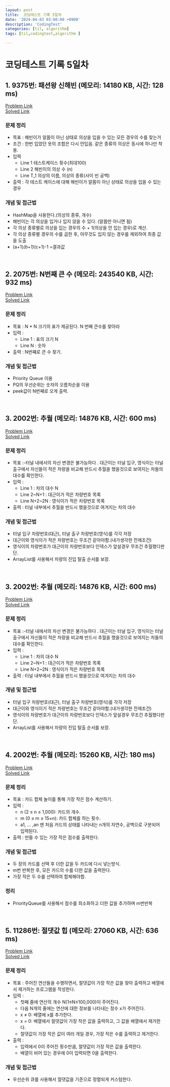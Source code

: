 ```yaml
---
layout: post
title:  코딩테스트 기록 5일차
date: '2024-04-03 03:00:00 +0900'
description: 'CodingTest'
categories: [til, algorithm]
tags: [til,codingtest,algorithm ]

---
```

# 코딩테스트 기록 5일차

## 1.   9375번: 패션왕 신해빈 (메모리: 14180 KB, 시간: 128 ms)
[Problem Link](https://www.acmicpc.net/problem/9375) <br>
[Solved Link](https://github.com/Ooyd/algorithm-and-data-structure/tree/main/%EB%B0%B1%EC%A4%80/Silver/9375.%E2%80%85%ED%8C%A8%EC%85%98%EC%99%95%E2%80%85%EC%8B%A0%ED%95%B4%EB%B9%88)

### 문제 정리
 - 목표 : 해빈이가 알몸이 아닌 상태로 의상을 입을 수 있는 모든 경우의 수를 찾는거
  - 조건 : 한번 입었던 옷의 조합은 다시 안입음. 같은 종류의 의상은 동시에 하나만 착용.
  - 입력
    - Line 1 테스트케이스 횟수(최대100)
    -  Line 2 해빈이의 의상 수 (n)
    - Line T_1 의상의 이름, 의상의 종류(사이 빈 공백)
  - 출력 : 각 테스트 케이스에 대해 해빈이가 알몸이 아닌 상태로 의상을 입을 수 있는 경우
### 개념 및 접근법
- HashMap을 사용한다.(의상의 종류, 개수)
- 해빈이는 각 의상을 입거나 입지 않을 수 있다. (알몸만 아니면 됨)
- 각 의상 종류별로 의상을 입는 경우의 수 + 1(의상을 안 입는 경우)로 계산.
- 각 의상 종류별 경우의 수를 곱한 후, 아무것도 입지 않는 경우를 제외하여 최종 값을 도출
- (a+1)*(b+1)*(c+1)-1 =결과값

<br>

## 2.  2075번: N번째 큰 수 (메모리: 243540 KB, 시간: 932 ms)
[Problem Link](https://www.acmicpc.net/problem/2075) <br>
[Solved Link](https://github.com/Ooyd/algorithm-and-data-structure/tree/main/%EB%B0%B1%EC%A4%80/Silver/2075.%E2%80%85N%EB%B2%88%EC%A7%B8%E2%80%85%ED%81%B0%E2%80%85%EC%88%98)

### 문제 정리
 - 목표 : N * N 크기의 표가 제공된다. N 번째 큰수를 찾아라
 - 입력 :
    - Line 1 : 표의 크기 N
    - Line N : 숫자
  - 출력 : N번쨰로 큰 수 찾기.
### 개념 및 접근법
- Priority Queue 이용
- PQ의 우선순위는 숫자의 오름차순을 이용
- peek값이 N번째로 오게 출력.

<br>

## 3. 2002번: 추월 (메모리: 14876 KB, 시간: 600 ms)
[Problem Link](https://www.acmicpc.net/problem/2002) <br>
[Solved Link](https://github.com/Ooyd/algorithm-and-data-structure/tree/main/%EB%B0%B1%EC%A4%80/Silver/2002.%E2%80%85%EC%B6%94%EC%9B%94)

### 문제 정리
 - 목표 :-터널 내에서의 차선 변경은 불가능하다 . 대근이는 터널 입구, 영식이는 터널 출구에서 자신들이 적은 차량을 비교해 반드시 추월을 했을것으로 보여지는 차들의 대수를 확인한다.
 - 입력 :
    - Line 1 : 차의 대수 N
    - Line 2~N+1 : 대근이가 적은 차량번호 목록
    - Line N+2~2N : 영식이가 적은 차량번호 목록
  - 출력 :  터널 내부에서 추월을 반드시 했을것으로 여겨지는 차의 대수
### 개념 및 접근법
- 터널 입구 차량번호(대근), 터널 출구 차량번호(영식)를 각각 저장
- 대근이와 영식이가 적은 차량번호는 무조건 같아야함.(내가생각한 전제조건)
- 영식이의 차량번호가 대근이의 차량번호보다 인덱스가 앞설경우 무조건 추월했다판단.
- ArrayList를 사용해서 차량의 진입 탈출 순서를 보장.

<br>

## 3. 2002번: 추월 (메모리: 14876 KB, 시간: 600 ms)
[Problem Link](https://www.acmicpc.net/problem/2002) <br>
[Solved Link](https://github.com/Ooyd/algorithm-and-data-structure/tree/main/%EB%B0%B1%EC%A4%80/Silver/2002.%E2%80%85%EC%B6%94%EC%9B%94)

### 문제 정리
 - 목표 :-터널 내에서의 차선 변경은 불가능하다 . 대근이는 터널 입구, 영식이는 터널 출구에서 자신들이 적은 차량을 비교해 반드시 추월을 했을것으로 보여지는 차들의 대수를 확인한다.
 - 입력 :
    - Line 1 : 차의 대수 N
    - Line 2~N+1 : 대근이가 적은 차량번호 목록
    - Line N+2~2N : 영식이가 적은 차량번호 목록
  - 출력 :  터널 내부에서 추월을 반드시 했을것으로 여겨지는 차의 대수
### 개념 및 접근법
- 터널 입구 차량번호(대근), 터널 출구 차량번호(영식)를 각각 저장
- 대근이와 영식이가 적은 차량번호는 무조건 같아야함.(내가생각한 전제조건)
- 영식이의 차량번호가 대근이의 차량번호보다 인덱스가 앞설경우 무조건 추월했다판단.
- ArrayList를 사용해서 차량의 진입 탈출 순서를 보장.


<br>

## 4. 2002번: 추월 (메모리: 15260	KB, 시간: 180 ms)
[Problem Link](https://www.acmicpc.net/problem/2002) <br>
[Solved Link](https://github.com/Ooyd/algorithm-and-data-structure/tree/main/%EB%B0%B1%EC%A4%80/Silver/15903.%E2%80%85%EC%B9%B4%EB%93%9C%E2%80%85%ED%95%A9%EC%B2%B4%E2%80%85%EB%86%80%EC%9D%B4)

### 문제 정리
 - 목표 : 카드 합체 놀이를 통해 가장 작은 점수 계산하기.
 - 입력 :
    - n (2 ≤ n ≤ 1,000): 카드의 개수.
    - m (0 ≤ m ≤ 15×n): 카드 합체를 하는 횟수.
    - a1, ... ,an 맨 처음 카드의 상태를 나타내는 n개의 자연수, 공백으로 구분되어 입력된다.
  - 출력 :  만들 수 있는 가장 작은 점수를 출력한다.
### 개념 및 접근법
- 두 장의 카드를 선택 후 더한 값을 두 카드에 다시 넣는방식.
- m번 반복한 후, 모든 카드의 수를 더한 값을 출력한다.
- 가장 작은 두 수를 선택하여 합체해야함.

### 정리
 - PriorityQueue를 사용해서 점수를 최소화하고 더한 값을 추가하며 m번반복


<br>

## 5. 11286번: 절댓값 힙 (메모리: 27060	KB, 시간: 636 ms)
[Problem Link](https://www.acmicpc.net/problem/11286) <br>
[Solved Link](https://github.com/Ooyd/algorithm-and-data-structure/tree/main/%EB%B0%B1%EC%A4%80/Silver/11286.%E2%80%85%EC%A0%88%EB%8C%93%EA%B0%92%E2%80%85%ED%9E%99)

### 문제 정리
 - 목표 : 주어진 연산들을 수행하면서, 절댓값이 가장 작은 값을 찾아 출력하고 배열에서 제거하는 프로그램을 작성한다.
 - 입력 :
    - 첫째 줄에 연산의 개수 N(1≤N≤100,000)이 주어진다.
    - 다음 N개의 줄에는 연산에 대한 정보를 나타내는 정수 x가 주어진다.
    - x ≠ 0: 배열에 x를 추가한다.
    - x = 0: 배열에서 절댓값이 가장 작은 값을 출력하고, 그 값을 배열에서 제거한다.
    - 절댓값이 가장 작은 값이 여러 개일 경우, 가장 작은 수를 출력하고 제거한다.
  - 출력 :  
    - 입력에서 0이 주어진 횟수만큼, 절댓값이 가장 작은 값을 출력한다.
    - 배열이 비어 있는 경우에 0이 입력되면 0을 출력한다.

### 개념 및 접근법
- 우선순위 큐를 사용해서 절댓값을 기준으로 정렬되게 커스텀한다.